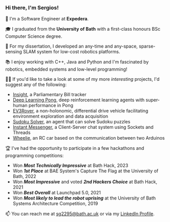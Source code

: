 ### Hi there, I'm Sergios!

🌱 I'm a Software Engineer at **Expedera**.

🎓 I graduated from the **University of Bath** with a first-class honours BSc Computer Science degree.

🔬 For my dissertation, I developed an any-time and any-space, sparse-sensing SLAM system for low-cost robotics platforms.

📚 I enjoy working with C++, Java and Python and I'm fascinated by robotics, embedded systems and low-level programming!

👨‍💻 If you'd like to take a look at some of my more _interesting_ projects, I'd suggest any of the following:
- [Insight](https://github.com/alex-and-the-antelopes/Insight), a Parliamentary Bill tracker
- [Deep Learning Pong](https://github.com/Duck-Drivers-2K21/rl-coursework), deep reinforcement learning agents with super-human performance in Pong
- [EV3Rover](https://github.com/sg2295/EV3Rover), a non-holonomic, differential drive vehicle facilitating environment exploration and data acquisition
- [Sudoku Solver](https://github.com/sg2295/Sudoku-Solver), an agent that can solve Sudoku puzzles
- [Instant Messenger](https://github.com/sg2295/InstantMessenger), a Client-Server chat system using Sockets and Threads
- [Wheelie](https://github.com/sg2295/Wheelie), an RC car based on the communication between two Arduinos

🏆 I've had the opportunity to participate in a few hackathons and programming competitions:
- Won ___Most Technically Impressive___ at Bath Hack, 2023
- Won ___1st Place___ at BAE System's Capture The Flag at the University of Bath, 2022
- Won ___Most Impressive___ and voted ___2nd Hackers Choice___ at Bath Hack, 2021
- Won ___Best Overall___ at Launchpad 5.0, 2021
- Won ___Most likely to lead the robot uprising___ at the University of Bath Systems Architecture Competition, 2019


📫 You can reach me at sg2295@bath.ac.uk or via my [LinkedIn Profile](https://www.linkedin.com/in/sergios-gavriilidis/).


<!--
**sg2295/sg2295** is a ✨ _special_ ✨ repository because its `README.md` (this file) appears on your GitHub profile.

Here are some ideas to get you started:

- 🔭 I’m currently working on ...
- 🌱 I’m currently learning ...
- 👯 I’m looking to collaborate on ...
- 🤔 I’m looking for help with ...
- 💬 Ask me about ...
- 📫 How to reach me: ...
- 😄 Pronouns: ...
- ⚡ Fun fact: ...
-->
